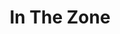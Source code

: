 ---
title: In The Zone
layout: deck
era: 2010
description: Once again, another James G list, making use of Magnezone
cards:
  pokemon:
    - name: Spiritomb
      set: AR
      number: 32
      quantity: 4
    - name: Magnemite
      set: SF
      number: 66
      quantity: 4
    - name: Magneton
      set: SF
      number: 42
      quantity: 2
    - name: Magnezone
      set: SF
      number: 6
      quantity: 3
    - name: Magnezone Lv.X
      set: LA
      number: 142
      quantity: 1
    - name: Baltoy
      set: GE
      number: 60
      quantity: 2
    - name: Claydol
      set: GE
      number: 15
      quantity: 2
    - name: Chansey
      set: PL
      number: 69
      quantity: 1
    - name: Blissey
      set: PL
      number: 22
      quantity: 1
    - name: Uxie
      set: LA
      number: 43
      quantity: 1
    - name: Azelf
      set: LA
      number: 19
      quantity: 1
    - name: Unown G
      set: GE
      number: 57
      quantity: 1
    - name: Unown Q
      set: MD
      number: 49
      quantity: 1
  trainers:
    - name: Roseanne's Research
      set: SW
      number: 125
      quantity: 4
    - name: Bebe's Search
      set: SW
      number: 119
      quantity: 4
    - name: Judge
      set: UL
      number: 78
      quantity: 3
    - name: Rare Candy
      set: GE
      number: 102
      quantity: 3
    - name: Warp Point
      set: MD
      number: 88
      quantity: 2
    - name: Luxury Ball
      set: SF
      number: 86
      quantity: 1
    - name: Pokémon Communication
      set: HS
      number: 98
      quantity: 1
    - name: Night Maintenance
      set: MT
      number: 113
      quantity: 1
    - name: Expert Belt
      set: AR
      number: 87
      quantity: 2
    - name: Sunyshore City Gym
      set: RR
      number: 94
      quantity: 2
  energy:
    - name: Lightning Energy
      set: DP
      number: 126
      quantity: 4
    - name: Metal Energy
      set: SW
      number: 130
      quantity: 4
    - name: Double Colorless Energy
      set: HS
      number: 103
      quantity: 3
    - name: Warp Energy
      set: SF
      number: 95
      quantity: 2
---